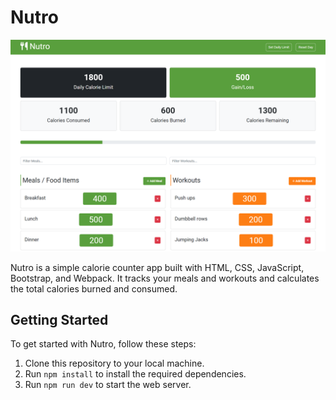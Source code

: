 # Nutro

![App Screenshot](assets/nutro.png)

Nutro is a simple calorie counter app built with HTML, CSS, JavaScript, Bootstrap, and Webpack. It tracks your meals and workouts and calculates the total calories burned and consumed.

## Getting Started

To get started with Nutro, follow these steps:

1. Clone this repository to your local machine.
2. Run `npm install` to install the required dependencies.
3. Run `npm run dev` to start the web server. 
